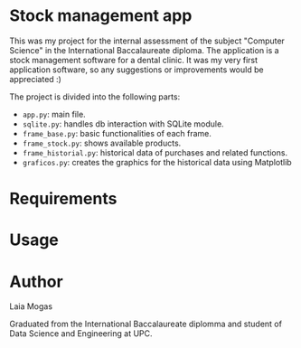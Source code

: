 # Stock management app

This was my project for the internal assessment of the subject "Computer Science" in the International Baccalaureate diploma. 
The application is a stock management software for a dental clinic. It was my very first application software, so any suggestions or improvements would be appreciated :)

The project is divided into the following parts:
- `app.py`: main file. 
- `sqlite.py`: handles db interaction with SQLite module.
- `frame_base.py`: basic functionalities of each frame.
- `frame_stock.py`: shows available products.
- `frame_historial.py`: historical data of purchases and related functions.
- `graficos.py`: creates the graphics for the historical data using Matplotlib


# Requirements


# Usage



# Author
Laia Mogas

Graduated from the International Baccalaureate diplomma and student of Data Science and Engineering at UPC.
